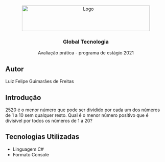 <br />
<p align="center">
  <a href="https://github.com/othneildrew/Best-README-Template">
    <img src="https://www.globaltecnologia.net/assets/images/logo_global_tecnologia.png" alt="Logo" width="400" height="80">
  </a>

  <h3 align="center">Global Tecnologia</h3>

  <p align="center">
    Avaliação prática - programa de estágio 2021
    <br />
  </p>
</p>

## Autor
Luiz Felipe Guimarães de Freitas

## Introdução 
2520 é o menor número que pode ser dividido por cada um dos números de 1 a 10 sem
qualquer resto. Qual é o menor número positivo que é divisível por todos os números de 1
a 20?

## Tecnologias Utilizadas 

* Linguagem C#
* Formato Console
